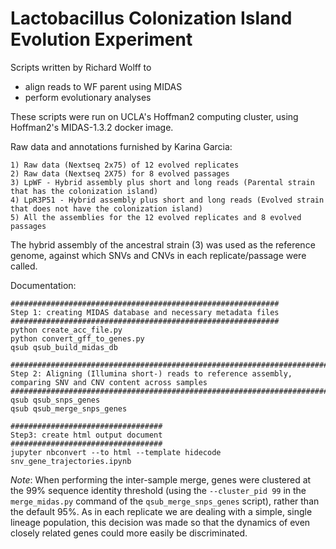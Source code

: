 # Lactobacillus Colonization Island Evolution Experiment

Scripts written by Richard Wolff to 
* align reads to WF parent using MIDAS
* perform evolutionary analyses

These scripts were run on UCLA's Hoffman2 computing cluster, using Hoffman2's MIDAS-1.3.2 docker image. 

Raw data and annotations furnished by Karina Garcia:

    1) Raw data (Nextseq 2x75) of 12 evolved replicates
    2) Raw data (Nextseq 2X75) for 8 evolved passages
    3) LpWF - Hybrid assembly plus short and long reads (Parental strain that has the colonization island)
    4) LpR3P51 - Hybrid assembly plus short and long reads (Evolved strain that does not have the colonization island)
    5) All the assemblies for the 12 evolved replicates and 8 evolved passages 

The hybrid assembly of the ancestral strain (3) was used as the reference genome, against which SNVs and CNVs in each replicate/passage were called. 

Documentation:

```
############################################################
Step 1: creating MIDAS database and necessary metadata files
############################################################
python create_acc_file.py
python convert_gff_to_genes.py
qsub qsub_build_midas_db

############################################################################################################
Step 2: Aligning (Illumina short-) reads to reference assembly, comparing SNV and CNV content across samples
############################################################################################################
qsub qsub_snps_genes
qsub qsub_merge_snps_genes

##################################
Step3: create html output document
##################################
jupyter nbconvert --to html --template hidecode snv_gene_trajectories.ipynb

```

*Note*: When performing the inter-sample merge, genes were clustered at the 99% sequence identity threshold (using the ```--cluster_pid 99``` in the ```merge_midas.py``` command of the ```qsub_merge_snps_genes``` script), rather than the default 95%. As in each replicate we are dealing with a simple, single lineage population, this decision was made so that the dynamics of even closely related genes could more easily be discriminated.  
